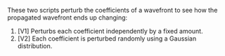 These two scripts perturb the coefficients of a wavefront to see how the propagated wavefront ends up changing:

1. [V1] Perturbs each coefficient independently by a fixed amount.
2. [V2] Each coefficient is perturbed randomly using a Gaussian distribution.
